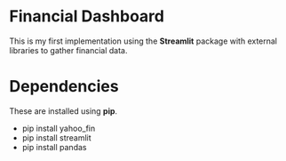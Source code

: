 # Financial Dashboard

This is my first implementation using the **Streamlit** package with external libraries to gather financial data.


# Dependencies

These are installed using **pip**.

- pip install yahoo_fin
- pip install streamlit
- pip install pandas
